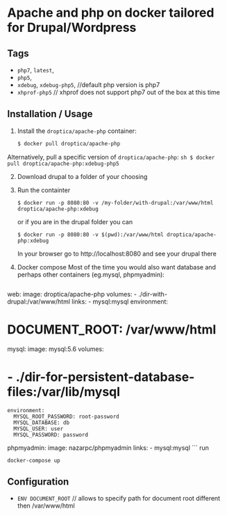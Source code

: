 # Apache and php on docker tailored for Drupal/Wordpress

## Tags
- `php7`, `latest`,
- `php5`, 
- `xdebug`, `xdebug-php5`, //default php version is php7
- `xhprof-php5` // xhprof does not support php7 out of the box at this time

## Installation / Usage

1. Install the `droptica/apache-php` container:

    ``` sh
    $ docker pull droptica/apache-php
    ```

  Alternatively, pull a specific version of `droptica/apache-php`:
    ``` sh
    $ docker pull droptica/apache-php:xdebug-php5
    ```
    
2. Download drupal to a folder of your choosing    

3. Run the containter
    ```
    $ docker run -p 8080:80 -v /my-folder/with-drupal:/var/www/html droptica/apache-php:xdebug
    ```
    or if you are in the drupal folder you can
    ```
    $ docker run -p 8080:80 -v $(pwd):/var/www/html droptica/apache-php:xdebug
    ```
    In your browser go to http://localhost:8080 and see your drupal there
    
4. Docker compose
    Most of the time you would also want database and perhaps other containers (eg.mysql, phpmyadmin):
    
    ```
  web:
    image: droptica/apache-php
    volumes:
      - ./dir-with-drupal:/var/www/html
    links:
      - mysql:mysql
    environment:
#      DOCUMENT_ROOT: /var/www/html

  mysql:
    image: mysql:5.6
    volumes:
#      - ./dir-for-persistent-database-files:/var/lib/mysql
    environment:
      MYSQL_ROOT_PASSWORD: root-password
      MYSQL_DATABASE: db
      MYSQL_USER: user
      MYSQL_PASSWORD: password
      
  phpmyadmin:
    image: nazarpc/phpmyadmin
    links:
      - mysql:mysql
    ```
   run
   ```
   docker-compose up
   ```

## Configuration


- `ENV DOCUMENT_ROOT` // allows to specify path for document root different then /var/www/html
